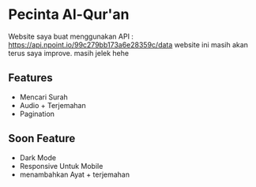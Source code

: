 
# Pecinta Al-Qur'an

Website saya buat menggunakan API : https://api.npoint.io/99c279bb173a6e28359c/data
website ini masih akan terus saya improve. masih jelek hehe


## Features

- Mencari Surah
- Audio + Terjemahan
- Pagination

## Soon Feature

- Dark Mode
- Responsive Untuk Mobile
- menambahkan Ayat + terjemahan


